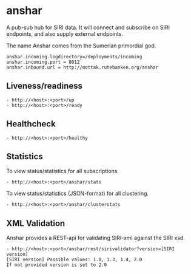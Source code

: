# anshar

A pub-sub hub for SIRI data. It will connect and subscribe on SIRI endpoints,
and also supply external endpoints.

The name Anshar comes from the Sumerian primordial god.

``` 
anshar.incoming.logdirectory=/deployments/incoming
anshar.incoming.port = 8012
anshar.inbound.url = http://mottak.rutebanken.org/anshar
``` 

## Liveness/readiness
```
- http://<host>:<port>/up
- http://<host>:<port>/ready
```

## Healthcheck
```
- http://<host>:<port>/healthy
```

## Statistics
To view status/statistics for all subscriptions.
```
- http://<host>:<port>/anshar/stats
```
To view status/statistics (JSON-format) for all clustering.
```
- http://<host>:<port>/anshar/clusterstats
```

## XML Validation
Anshar provides a REST-api for validating SIRI-xml against the SIRI xsd.
```
- http://<host>:<port>/anshar/rest/sirivalidator?version=[SIRI version]
[SIRI version] Possible values: 1.0, 1.3, 1.4, 2.0
If not provided version is set to 2.0
```
